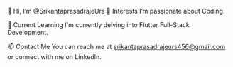 👋 Hi, I’m @SrikantaprasadrajeUrs
👀 Interests
I’m passionate about Coding.

🌱 Current Learning
I'm currently delving into Flutter Full-Stack Development.

📫 Contact Me
You can reach me at srikantaprasadrajeurs456@gmail.com or connect with me on LinkedIn.


